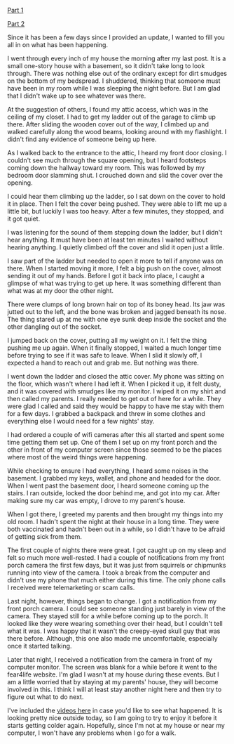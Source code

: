 [Part 1](https://www.reddit.com/r/nosleep/comments/xx4z4i/fear4lifecom/?utm_source=share&utm_medium=web2x&context=3)

[Part 2](https://www.reddit.com/r/nosleep/comments/xy2vrm/fear4lifecom_part_2/?utm_source=share&utm_medium=web2x&context=3)

Since it has been a few days since I provided an update, I wanted to fill you all in on what has been happening. 

I went through every inch of my house the morning after my last post. It is a small one-story house with a basement, so it didn't take long to look through. There was nothing else out of the ordinary except for dirt smudges on the bottom of my bedspread. I shuddered, thinking that someone must have been in my room while I was sleeping the night before. But I am glad that I didn't wake up to see whatever was there.

At the suggestion of others, I found my attic access, which was in the ceiling of my closet. I had to get my ladder out of the garage to climb up there. After sliding the wooden cover out of the way, I climbed up and walked carefully along the wood beams, looking around with my flashlight. I didn't find any evidence of someone being up here. 

As I walked back to the entrance to the attic, I heard my front door closing. I couldn't see much through the square opening, but I heard footsteps coming down the hallway toward my room. This was followed by my bedroom door slamming shut. I crouched down and slid the cover over the opening.

I could hear them climbing up the ladder, so I sat down on the cover to hold it in place. Then I felt the cover being pushed. They were able to lift me up a little bit, but luckily I was too heavy. After a few minutes, they stopped, and it got quiet. 

I was listening for the sound of them stepping down the ladder, but I didn't hear anything. It must have been at least ten minutes I waited without hearing anything. I quietly climbed off the cover and slid it open just a little. 

I saw part of the ladder but needed to open it more to tell if anyone was on there. When I started moving it more, I felt a big push on the cover, almost sending it out of my hands. Before I got it back into place, I caught a glimpse of what was trying to get up here. It was something different than what was at my door the other night.

There were clumps of long brown hair on top of its boney head. Its jaw was jutted out to the left, and the bone was broken and jagged beneath its nose. The thing stared up at me with one eye sunk deep inside the socket and the other dangling out of the socket.

I jumped back on the cover, putting all my weight on it. I felt the thing pushing me up again. When it finally stopped, I waited a much longer time before trying to see if it was safe to leave. When I slid it slowly off, I expected a hand to reach out and grab me. But nothing was there. 

I went down the ladder and closed the attic cover. My phone was sitting on the floor, which wasn't where I had left it. When I picked it up, it felt dusty, and it was covered with smudges like my monitor. I wiped it on my shirt and then called my parents. I really needed to get out of here for a while. They were glad I called and said they would be happy to have me stay with them for a few days. I grabbed a backpack and threw in some clothes and everything else I would need for a few nights' stay. 

I had ordered a couple of wifi cameras after this all started and spent some time getting them set up. One of them I set up on my front porch and the other in front of my computer screen since those seemed to be the places where most of the weird things were happening. 

While checking to ensure I had everything, I heard some noises in the basement. I grabbed my keys, wallet, and phone and headed for the door. When I went past the basement door, I heard someone coming up the stairs. I ran outside, locked the door behind me, and got into my car. After making sure my car was empty, I drove to my parent's house.

When I got there, I greeted my parents and then brought my things into my old room. I hadn't spent the night at their house in a long time. They were both vaccinated and hadn't been out in a while, so I didn't have to be afraid of getting sick from them.

The first couple of nights there were great. I got caught up on my sleep and felt so much more well-rested. I had a couple of notifications from my front porch camera the first few days, but it was just from squirrels or chipmunks running into view of the camera. I took a break from the computer and didn't use my phone that much either during this time. The only phone calls I received were telemarketing or scam calls.

Last night, however, things began to change. I got a notification from my front porch camera. I could see someone standing just barely in view of the camera. They stayed still for a while before coming up to the porch. It looked like they were wearing something over their head, but I couldn't tell what it was. I was happy that it wasn't the creepy-eyed skull guy that was there before. Although, this one also made me uncomfortable, especially once it started talking.  

Later that night, I received a notification from the camera in front of my computer monitor. The screen was blank for a while before it went to the fear4life website. I'm glad I wasn't at my house during these events. But I am a little worried that by staying at my parents' house, they will become involved in this. I think I will at least stay another night here and then try to figure out what to do next.

I've included the [videos here](https://youtu.be/sdUDGcGElhc) in case you'd like to see what happened. It is looking pretty nice outside today, so I am going to try to enjoy it before it starts getting colder again. Hopefully, since I'm not at my house or near my computer, I won't have any problems when I go for a walk.